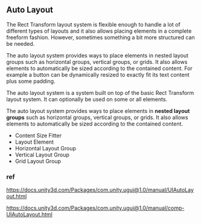 ## Auto Layout
The Rect Transform layout system is flexible enough to handle a lot of different types of layouts and it also allows placing elements in a complete freeform fashion. However, sometimes something a bit more structured can be needed.

The auto layout system provides ways to place elements in nested layout groups such as horizontal groups, vertical groups, or grids. It also allows elements to automatically be sized according to the contained content. For example a button can be dynamically resized to exactly fit its text content plus some padding.

The auto layout system is a system built on top of the basic Rect Transform layout system. It can optionally be used on some or all elements.

The auto layout system provides ways to place elements in **nested layout groups** such as horizontal groups, vertical groups, or grids. It also allows elements to automatically be sized according to the contained content.

- Content Size Fitter
- Layout Element
- Horizontal Layout Group
- Vertical Layout Group
- Grid Layout Group


### ref 
https://docs.unity3d.com/Packages/com.unity.ugui@1.0/manual/UIAutoLayout.html

https://docs.unity3d.com/Packages/com.unity.ugui@1.0/manual/comp-UIAutoLayout.html
